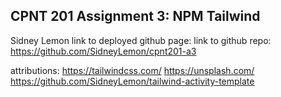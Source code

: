 ## CPNT 201 Assignment 3: NPM Tailwind

Sidney Lemon
link to deployed github page:
link to github repo: https://github.com/SidneyLemon/cpnt201-a3

attributions:
https://tailwindcss.com/
https://unsplash.com/
https://github.com/SidneyLemon/tailwind-activity-template
